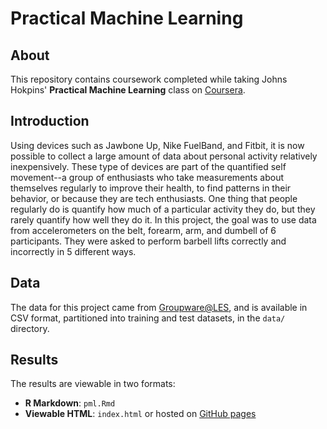 # Practical Machine Learning

## About

This repository contains coursework completed while taking Johns Hokpins' **Practical Machine Learning** class on [Coursera](https://class.coursera.org/predmachlearn-011).

## Introduction

Using devices such as Jawbone Up, Nike FuelBand, and Fitbit, it is now possible to collect a large amount of data about personal activity relatively inexpensively.  These type of devices are part of the quantified self movement--a group of enthusiasts who take measurements about themselves regularly to improve their health, to find patterns in their behavior, or because they are tech enthusiasts.  One thing that people regularly do is quantify how much of a particular activity they do, but they rarely quantify how well they do it. In this project, the goal was to use data from accelerometers on the belt, forearm, arm, and dumbell of 6 participants.  They were asked to perform barbell lifts correctly and incorrectly in 5 different ways.

## Data

The data for this project came from [Groupware@LES](http://groupware.les.inf.puc-rio.br/har), and is available in CSV format, partitioned into training and test datasets, in the `data/` directory.

## Results

The results are viewable in two formats:

- **R Markdown**: `pml.Rmd`
- **Viewable HTML**: `index.html` or hosted on [GitHub pages](http://allanbreyes.github.io/jhu-pml/index.html)